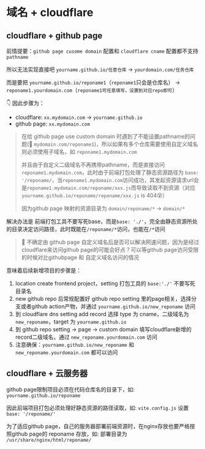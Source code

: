 # 域名 + cloudflare

## cloudflare + github page

前情提要：`github page cusome domain` 配置和 `cloudflare cname` 配置都不支持 `pathname`

所以无法实现直接吧 `yourname.github.io/任意仓库` -> `yourdomain.com/任务仓库`

而是要把 `yourname.github.io/reponame1`（`reponame1`只会是仓库名） -> `reponame1.yourdomain.com`（`reponame1可任意填写，设置到对应repo即可`）

👇 因此步骤为：

- cloudflare: `xx.mydomain.com` -> `yourname.github.io`
- github page: `xx.mydomain.com`

> 在给 github page use custom domain 时遇到了不能设置pathname的问题(🙅 `mydomain.com/reponame1`)，所以如果有多个仓库需要使用自定义域名则必须使用子域名，如 `reponame1.mydomain.com`
>
> 并且由于自定义二级域名不再携带pathname，而是直接访问`reponame1.mydomain.com`，此时由于前端打包处理了静态资源路径为 `base: '/reponame/`，当`reponame1.mydomain.com`访问成功，其发起资源请求url会是`reponame1.mydomain.com/reponame/xxx.js`而导致读取不到资源（对应 `yourname.github.io/reponame/reponame/xxx.js` is 404😵）
>
> 因为github page 映射的资源目录为 `domain/reponame/*` -> `domain/*`

解决办法是 前端打包工具不要写死base，而是`base: './'`，完全由静态资源所处的目录决定访问路径，此时既能在`/reponame/*`访问，也能在`/*`访问

> 🤔 不确定由 github page 自定义域名后是否可以解决网速问题，因为是经过cloudflare来访问github page的可能会好点？可以等github page访问受限的时候对比githubpage 和 自定义域名访问的情况

意味着后续新增项目的步骤是：

1. location create frontend project，setting 打包工具的 `base:'./'` 不要写死目录名
2. new github repo 后常规配置好 github repo setting 里的page相关，选择分支或者github action产物，并通过 `yourname.github.io/new_reponame` 访问
3. 到 cloudflare dns setting add record 选择 type 为 cname，二级域名为 `new_reponame`，target 为 `yourname.github.io`
4. 到 github repo setting -> page -> custom domain 填写cloudflare新增的record二级域名，通过 `new_reponame.yourdomain.com` 访问
5. 注意确保：`yourname.github.io/new_reponame` 和 `new_reponame.yourdomain.com` 都可以访问

## cloudflare + 云服务器

<!-- 诉求：我们希望一个前端项目同时可以在 自己的服务器 和 github page 上运行 -->

github page限制项目必须在代码仓库名的目录下，如: `yourname.github.io/reponame`

因此前端项目打包必须处理好静态资源的路径读取，如: `vite.config.js` 设置 `base: '/reponame/'`

为了适应github page，自己的服务器部署前端资源时，在nginx存放也要严格按照github page的 reponame 存放，如: 部署目录为 `/usr/share/nginx/html/reponame/`
